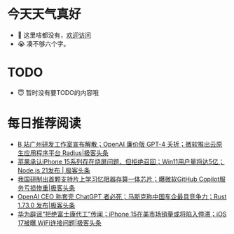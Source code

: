 # 今天天气真好
- 👋 这里啥都没有，[欢迎访问](https://zhangfeng-ola.github.io/)
- 😭 凑不够六个字。
<!---
- 👀 I’m interested in ...
- 🌱 I’m currently learning ...
- 💞️ I’m looking to collaborate on ...
- 📫 How to reach me ...
- 😇 I'm doing something ...

--->

# TODO 
- 😇 暂时没有要TODO的内容哦

<!---
zhangfeng-ola/zhangfeng-ola is a ✨ special ✨ repository because its `README.md` (this file) appears on your GitHub profile.
You can click the Preview link to take a look at your changes.
--->

# 每日推荐阅读
<!-- BLOG-POST-LIST:START -->
- [B 站广州研发工作室宣布解散；OpenAI 廉价版 GPT-4 夭折；微软推出云原生应用程序平台 Radius|极客头条](https://blog.csdn.net/weixin_39786569/article/details/133940397)
- [苹果承认iPhone 15系列存在烧屏问题，但拒绝召回；Win11用户量将达5亿；Node.js 21发布 | 极客头条](https://blog.csdn.net/weixin_39786569/article/details/133921163)
- [我国研制出首颗支持片上学习忆阻器存算一体芯片；曝微软GitHub Copilot服务亏损惨重|极客头条](https://blog.csdn.net/weixin_39786569/article/details/133760944)
- [OpenAI CEO 称套壳 ChatGPT 者必死；马斯克称中国车企最具竞争力；Rust 1.73.0 发布|极客头条](https://blog.csdn.net/weixin_39786569/article/details/133738868)
- [华为辟谣“拒绝富士康代工”传闻；iPhone 15在美市场销量或将陷入停滞；iOS 17被曝 WiFi连接问题|极客头条](https://blog.csdn.net/weixin_39786569/article/details/133694789)
<!-- BLOG-POST-LIST:END -->
